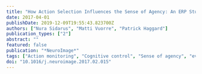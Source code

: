 ```yaml
---
title: "How Action Selection Influences the Sense of Agency: An ERP Study"
date: 2017-04-01
publishDate: 2019-12-09T19:55:43.823700Z
authors: ["Nura Sidarus", "Matti Vuorre", "Patrick Haggard"]
publication_types: ["2"]
abstract: ""
featured: false
publication: "*NeuroImage*"
tags: ["Action monitoring", "Cognitive control", "Sense of agency", "evoked potentials", "Action selection", "Metacognition"]
doi: "10.1016/j.neuroimage.2017.02.015"
---
```


